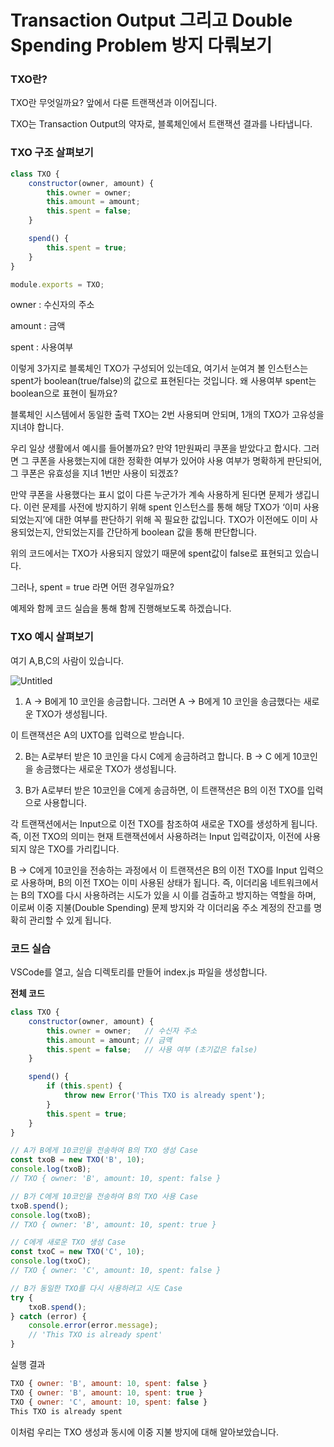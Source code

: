 # Transaction Output 그리고 Double Spending Problem 방지 다뤄보기

### TXO란?

TXO란 무엇일까요? 앞에서 다룬 트랜잭션과 이어집니다. 

TXO는 Transaction Output의 약자로, 블록체인에서 트랜잭션 결과를 나타냅니다. 

### TXO 구조 살펴보기

```jsx
class TXO {
    constructor(owner, amount) {
        this.owner = owner;
        this.amount = amount;
        this.spent = false;
    }

    spend() {
        this.spent = true;
    }
}

module.exports = TXO;
```

owner : 수신자의 주소 

amount : 금액 

spent : 사용여부 

이렇게 3가지로 블록체인 TXO가 구성되어 있는데요, 여기서 눈여겨 볼 인스턴스는 spent가 boolean(true/false)의 값으로 표현된다는 것입니다. 왜 사용여부 spent는 boolean으로 표현이 될까요? 

블록체인 시스템에서 동일한 출력 TXO는 2번 사용되며 안되며, 1개의 TXO가 고유성을 지녀야 합니다. 

우리 일상 생활에서 예시를 들어볼까요? 만약 1만원짜리 쿠폰을 받았다고 합시다. 그러면 그 쿠폰을 사용했는지에 대한 정확한 여부가 있어야 사용 여부가 명확하게 판단되어, 그 쿠폰은 유효성을 지녀 1번만 사용이 되겠죠? 

만약 쿠폰을 사용했다는 표시 없이 다른 누군가가 계속 사용하게 된다면 문제가 생깁니다. 이런 문제를 사전에 방지하기 위해 spent 인스턴스를 통해 해당 TXO가 ‘이미 사용되었는지’에 대한 여부를 판단하기 위해 꼭 필요한 값입니다. TXO가 이전에도 이미 사용되었는지, 안되었는지를 간단하게 boolean 값을 통해 판단합니다. 

위의 코드에서는 TXO가 사용되지 않았기 때문에 spent값이 false로 표현되고 있습니다. 

그러나, spent = true 라면 어떤 경우일까요? 

예제와 함께 코드 실습을 통해 함께 진행해보도록 하겠습니다. 

### TXO 예시 살펴보기

여기 A,B,C의 사람이 있습니다. 

![Untitled](https://github.com/Ludium-Official/road-to-bangkok/assets/89903766/24401c00-d4bb-40ce-87c3-9b5b57a66f81)


1) A → B에게 10 코인을 송금합니다. 그러면 A → B에게 10 코인을 송금했다는 새로운 TXO가 생성됩니다. 

이 트랜잭션은 A의 UXTO를 입력으로 받습니다. 

2) B는 A로부터 받은 10 코인을 다시 C에게 송금하려고 합니다. B → C 에게 10코인을 송금했다는 새로운 TXO가 생성됩니다. 

3) B가 A로부터 받은 10코인을 C에게 송금하면, 이 트랜잭션은 B의 이전 TXO를 입력으로 사용합니다. 

각 트랜잭션에서는 Input으로 이전 TXO를 참조하여 새로운 TXO를 생성하게 됩니다.  즉, 이전 TXO의 의미는 현재 트랜잭션에서 사용하려는 Input 입력값이자, 이전에 사용되지 않은 TXO를 가리킵니다. 

B → C에게 10코인을 전송하는 과정에서 이 트랜잭션은 B의 이전 TXO를 Input 입력으로 사용하며, B의 이전 TXO는 이미 사용된 상태가 됩니다. 즉, 이더리움 네트워크에서는 B의 TXO를 다시 사용하려는 시도가 있을 시 이를 검출하고 방지하는 역할을 하며, 이로써 이중 지불(Double Spending) 문제 방지와 각 이더리움 주소 계정의 잔고를 명확히 관리할 수 있게 됩니다. 

### 코드 실습

VSCode를 열고, 실습 디렉토리를 만들어 index.js 파일을 생성합니다. 

**전체 코드** 

```jsx
class TXO {
    constructor(owner, amount) {
        this.owner = owner;   // 수신자 주소
        this.amount = amount; // 금액
        this.spent = false;   // 사용 여부 (초기값은 false)
    }

    spend() {
        if (this.spent) {
            throw new Error('This TXO is already spent');
        }
        this.spent = true;
    }
}

// A가 B에게 10코인을 전송하여 B의 TXO 생성 Case
const txoB = new TXO('B', 10);
console.log(txoB);  
// TXO { owner: 'B', amount: 10, spent: false }

// B가 C에게 10코인을 전송하여 B의 TXO 사용 Case
txoB.spend();
console.log(txoB);  
// TXO { owner: 'B', amount: 10, spent: true }

// C에게 새로운 TXO 생성 Case
const txoC = new TXO('C', 10);
console.log(txoC);  
// TXO { owner: 'C', amount: 10, spent: false }

// B가 동일한 TXO를 다시 사용하려고 시도 Case
try { 
    txoB.spend();
} catch (error) {
    console.error(error.message);  
    // 'This TXO is already spent'
}

```

실행 결과 

```jsx
TXO { owner: 'B', amount: 10, spent: false }
TXO { owner: 'B', amount: 10, spent: true }
TXO { owner: 'C', amount: 10, spent: false }
This TXO is already spent
```

이처럼 우리는 TXO 생성과 동시에 이중 지불 방지에 대해 알아보았습니다.

